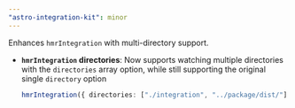 ```yaml
---
"astro-integration-kit": minor
---
```


Enhances `hmrIntegration` with multi-directory support.

- **`hmrIntegration` directories**: Now supports watching multiple directories with the `directories` array option, while still supporting the original single `directory` option
  ```ts
  hmrIntegration({ directories: ["./integration", "../package/dist/"] })
  ```
